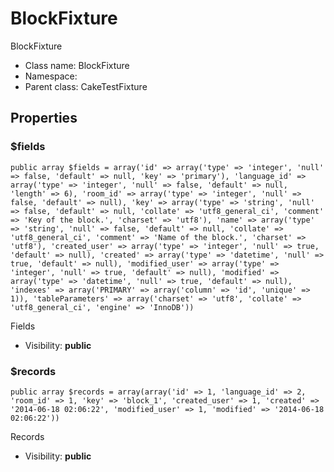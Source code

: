 BlockFixture
===============

BlockFixture




* Class name: BlockFixture
* Namespace: 
* Parent class: CakeTestFixture





Properties
----------


### $fields

    public array $fields = array('id' => array('type' => 'integer', 'null' => false, 'default' => null, 'key' => 'primary'), 'language_id' => array('type' => 'integer', 'null' => false, 'default' => null, 'length' => 6), 'room_id' => array('type' => 'integer', 'null' => false, 'default' => null), 'key' => array('type' => 'string', 'null' => false, 'default' => null, 'collate' => 'utf8_general_ci', 'comment' => 'Key of the block.', 'charset' => 'utf8'), 'name' => array('type' => 'string', 'null' => false, 'default' => null, 'collate' => 'utf8_general_ci', 'comment' => 'Name of the block.', 'charset' => 'utf8'), 'created_user' => array('type' => 'integer', 'null' => true, 'default' => null), 'created' => array('type' => 'datetime', 'null' => true, 'default' => null), 'modified_user' => array('type' => 'integer', 'null' => true, 'default' => null), 'modified' => array('type' => 'datetime', 'null' => true, 'default' => null), 'indexes' => array('PRIMARY' => array('column' => 'id', 'unique' => 1)), 'tableParameters' => array('charset' => 'utf8', 'collate' => 'utf8_general_ci', 'engine' => 'InnoDB'))

Fields



* Visibility: **public**


### $records

    public array $records = array(array('id' => 1, 'language_id' => 2, 'room_id' => 1, 'key' => 'block_1', 'created_user' => 1, 'created' => '2014-06-18 02:06:22', 'modified_user' => 1, 'modified' => '2014-06-18 02:06:22'))

Records



* Visibility: **public**



